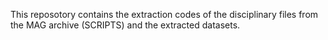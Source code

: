 This reposotory contains the extraction codes of the disciplinary files from the MAG archive (SCRIPTS) and the extracted datasets.
